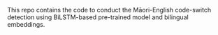 This repo contains the code to conduct the Māori-English code-switch detection using BiLSTM-based pre-trained model and bilingual embeddings. 
